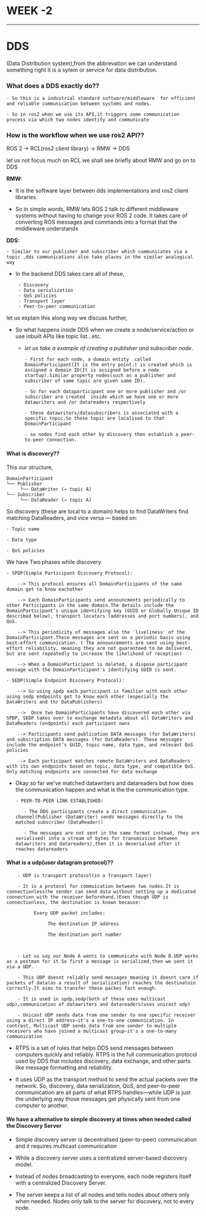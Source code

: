 # WEEK -2
---
# DDS

(Data Distribution system),from the abbrevation we can understand something right it is a sytem or service for data distribution.



###  **What does a DDS exactly do??**

    - So this is a industrial standard software/middleware  for efficient and reliable communication between systems and nodes. 

    - So in ros2 when we use its API,it triggers some communication process via which two nodes identify and communicate


### **How is the workflow when we use ros2 API??**
 
 ROS 2 → RCL(ros2 client library) → RMW → DDS

let us not focus much on RCL we shall see briefly about RMW and go on to DDS

**RMW:**
- It is the software layer between dds implementations and ros2 client libraries.

- So in simple words, RMW lets ROS 2 talk to different middleware systems without having to change your ROS 2 code. It takes care of converting ROS messages and commands into a format that the middleware understands

**DDS:**

    - Similar to our publisher and subscriber which communicates via a topic ,dds communications also take places in the similar analogical way

- In the backend DDS takes care all of these,

       - Discovery 
       - Data serialization
       - QoS policies 
       - Transport layer 
       - Peer-to-peer communication

let us explain this along way we discuss further,



 - So what happens inside DDS  when we create a node/service/action or use inbuilt APIs like topic list...etc.


    - _let us take a example of creating a publisher and subscriber node_.
       
          - First for each node, a domain entity  called DomainParticipant(It is the entry point.) is created which is assigned a domain ID(It is assigned before a node startup).Similar property nodes(such as a publisher and subscriber of same topic are given same ID).

          - So for each dataparticipant one or more publisher and /or subscriber are created  inside which we have one or more datawriters and /or datareaders respectively

          - these datawriters/datasubscribers is associated with a specific topic.So these topic are localised to that DomainParticipant

          - so nodes find each other by discovery then establish a peer-to-peer connection.


#### What is discovery??
 This our structure,
  
    DomainParticipant
    └── Publisher
         └── DataWriter (→ topic A)
    └── Subscriber
         └── DataReader (→ topic A)

So discovery (these are local to a domain) helps to find DataWriters find matching DataReaders, and vice versa — based on:

    - Topic name

    - Data type

    - QoS policies


We have Two phases while discovery

    - SPDP(Simple Participant Discovery Protocol):

        --> This protocol ensures all DomainParticipants of the same domain get to know eachother
       
        --> Each DomainParticipants send announcments periodically to other Participants in the same domain.The details include the DomainParticipant’s unique identifying key (GUID or Globally Unique ID described below), transport locators (addresses and port numbers), and QoS.

        --> This periodicity of messages also the 'liveliness' of the DomainParticipant.These messages are sent on a periodic basis using best-effort communication. ( The announcements are sent using best-effort reliability, meaning they are not guaranteed to be delivered, but are sent repeatedly to increase the likelihood of reception)

        --> When a DomainParticipant is deleted, a dispose participant message with the DomainParticipant's identifying GUID is sent.

    - SEDP(Simple Endpoint Discovery Protocol):

        --> So using spdp each participant is familiar with each other using sedp endpoints get to know each other (especially the DataWriters and thr DataPublishers)

        -->  Once two DomainParticipants have discovered each other via SPDP, SEDP takes over to exchange metadata about all DataWriters and DataReaders (endpoints) each participant owns

        --> Participants send publication DATA messages (for DataWriters) and subscription DATA messages (for DataReaders). These messages include the endpoint’s GUID, topic name, data type, and relevant QoS policies

        --> Each participant matches remote DataWriters and DataReaders with its own endpoints based on topic, data type, and compatible QoS. Only matching endpoints are connected for data exchange


 - Okay so far we've matched datawriters and datareaders but how does the communication happen and what is the the communication type.

       - PEER-TO-PEER LINK ESTABLISHED:

          - The DDS participants create a direct communication channel(Publisher (DataWriter) sends messages directly to the matched subscriber (DataReader))

          - The messages are not sent in the same format instead, they are serialised( into a stream of bytes for transmission between datawriters and datareaders),then it is deserialsed after it reaches datareaders


#### What is a udp(user datagram protocol)??
        
        - UDP is transport protocol(in a Transport layer) 

        - It is a protocol for commuication between two nodes.It is connectionless(he sender can send data without setting up a dedicated connection with the receiver beforehand.)Even though UDP is connectionless, the destination is known because:

              Every UDP packet includes:

                   The destination IP address

                   The destination port number


        
        - Let us say our Node A wants to communicate with Node B.UDP works as a postman for it.So first a message is serialized,then we sent it via a UDP.
        
        - This UDP doesnt reliably send messages meaning it doesnt care if packets of data(as a result of serialization) reaches the destinatoin correctly.It aims to transfer these packes fast enough.

        - It is used in spdp,sedp(both of these uses multicast udp),communication of datawriters and datareaders(uses unicast udp)

        - Unicast UDP sends data from one sender to one specific receiver using a direct IP address—it's a one-to-one communication. In contrast, Multicast UDP sends data from one sender to multiple receivers who have joined a multicast group—it's a one-to-many communication


 - RTPS is a set of rules that helps DDS send messages between computers quickly and reliably. RTPS is the full communication protocol used by DDS that includes discovery, data exchange, and other parts like message formatting and reliability.

 - It uses UDP as the transport method to send the actual packets over the network. So, discovery, data serialization, QoS, and peer-to-peer communication are all parts of what RTPS handles—while UDP is just the underlying way those messages get physically sent from one computer to another.



#### **We have a alternative to simple discovery at times when needed called the Discovery Server**

- Simple discovery server is  decentralised (peer-to-peer) communication and it requires multicast communication

- While a discovery server uses  a centralized server-based discovery model.

- Instead of nodes broadcasting to everyone, each node registers itself with a centralized Discovery Server.

- The server keeps a list of all nodes and tells nodes about others only when needed. Nodes only talk to the server for discovery, not to every node.




        


        


